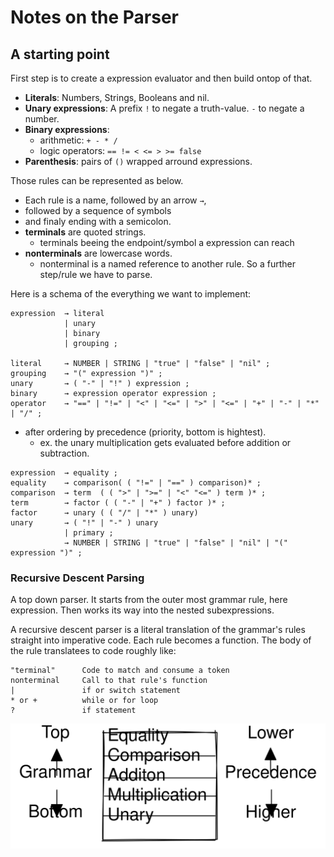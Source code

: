 # Notes on the Parser
## A starting point
First step is to create a expression evaluator and then build ontop of that.

- **Literals**: Numbers, Strings, Booleans and nil.
- **Unary expressions**: A prefix `!` to negate a truth-value. `-` to negate a number.
- **Binary expressions**:
    - arithmetic: `+ - * /`
    - logic operators: `== != < <= > >= false`
- **Parenthesis**: pairs of `()` wrapped arround expressions.

Those rules can be represented as below. 
- Each rule is a name, followed by an arrow `→`, 
- followed by a sequence of symbols
- and finaly ending with a semicolon.
- **terminals** are quoted strings.
    - terminals beeing the endpoint/symbol a expression can reach
- **nonterminals** are lowercase words.
    - nonterminal is a named reference to another rule. So a further step/rule we have to parse.

Here is a schema of the everything we want to implement:
```
expression  → literal
            | unary
            | binary
            | grouping ;

literal     → NUMBER | STRING | "true" | "false" | "nil" ;
grouping    → "(" expression ")" ;
unary       → ( "-" | "!" ) expression ;
binary      → expression operator expression ;
operator    → "==" | "!=" | "<" | "<=" | ">" | "<=" | "+" | "-" | "*" | "/" ;
```
- after ordering by precedence (priority, bottom is hightest).
    - ex. the unary multiplication gets evaluated before addition or subtraction.

```
expression  → equality ;
equality    → comparison( ( "!=" | "==" ) comparison)* ;
comparison  → term  ( ( ">" | ">=" | "<" "<=" ) term )* ;
term        → factor ( ( "-" | "+" ) factor )* ;
factor      → unary ( ( "/" | "*" ) unary)
unary       → ( "!" | "-" ) unary
            | primary ;
            → NUMBER | STRING | "true" | "false" | "nil" | "(" expression ")" ;
```

### Recursive Descent Parsing
A top down parser. It starts from the outer most grammar rule, here expression. Then works its way into the nested subexpressions.

A recursive descent parser is a literal translation of the grammar's rules straight into imperative code. Each rule becomes a function. The body of the rule translatees to code roughly like: 
```
"terminal"      Code to match and consume a token
nonterminal     Call to that rule's function
|               if or switch statement
* or +          while or for loop
?               if statement
```
![sketch](./sketch.svg)